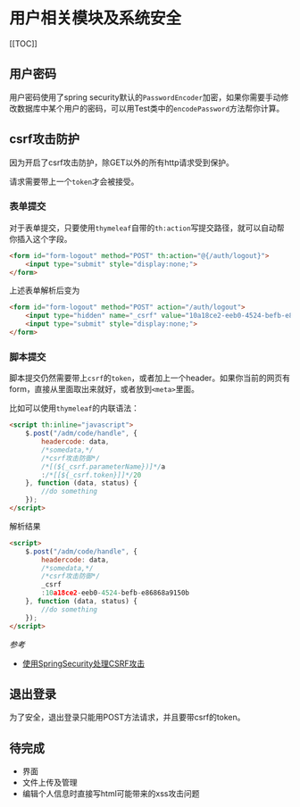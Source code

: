 # 用户相关模块及系统安全

[[TOC]]

## 用户密码
用户密码使用了spring security默认的`PasswordEncoder`加密，如果你需要手动修改数据库中某个用户的密码，可以用Test类中的`encodePassword`方法帮你计算。

## csrf攻击防护
因为开启了csrf攻击防护，除GET以外的所有http请求受到保护。

请求需要带上一个`token`才会被接受。

### 表单提交
对于表单提交，只要使用`thymeleaf`自带的`th:action`写提交路径，就可以自动帮你插入这个字段。

```html
<form id="form-logout" method="POST" th:action="@{/auth/logout}">
    <input type="submit" style="display:none;">
</form>
```

上述表单解析后变为

```html
<form id="form-logout" method="POST" action="/auth/logout">
    <input type="hidden" name="_csrf" value="10a18ce2-eeb0-4524-befb-e86868a9150b"/>
    <input type="submit" style="display:none;">
</form>
```

### 脚本提交
脚本提交仍然需要带上`csrf`的`token`，或者加上一个header。如果你当前的网页有form，直接从里面取出来就好，或者放到`<meta>`里面。

比如可以使用`thymeleaf`的内联语法：

```html
<script th:inline="javascript">
    $.post("/adm/code/handle", {
        headercode: data,
        /*somedata,*/
        /*csrf攻击防御*/
        /*[(${_csrf.parameterName})]*/a
        :/*[[${_csrf.token}]]*/20
    }, function (data, status) {
        //do something
    });
</script>
```

解析结果

```html
<script>
    $.post("/adm/code/handle", {
        headercode: data,
        /*somedata,*/
        /*csrf攻击防御*/
        _csrf
        :10a18ce2-eeb0-4524-befb-e86868a9150b
    }, function (data, status) {
        //do something
    });
</script>
```

*参考*

- [使用SpringSecurity处理CSRF攻击](https://segmentfault.com/a/1190000018402597)

## 退出登录
为了安全，退出登录只能用POST方法请求，并且要带csrf的token。

## 待完成
- 界面
- 文件上传及管理
- 编辑个人信息时直接写html可能带来的xss攻击问题
